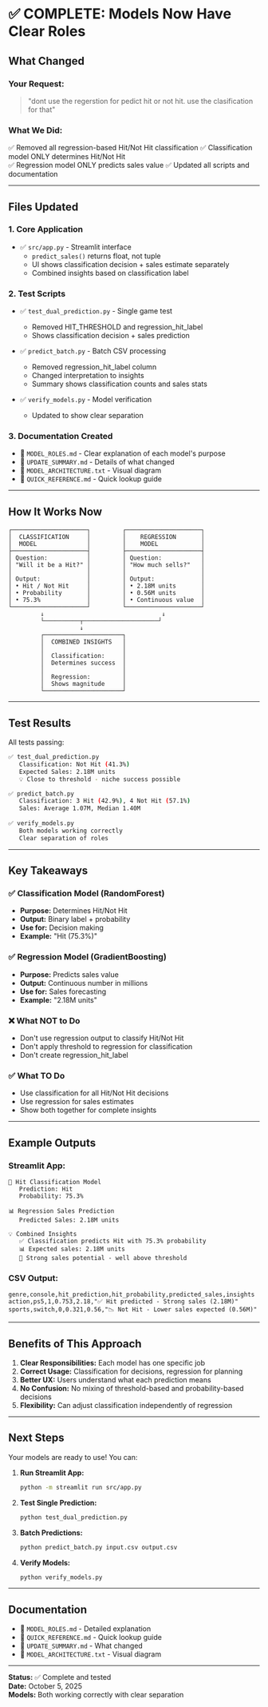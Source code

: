 # ✅ COMPLETE: Models Now Have Clear Roles

## What Changed

### Your Request:
> "dont use the regerstion for pedict hit or not hit. use the clasification for that"

### What We Did:
✅ Removed all regression-based Hit/Not Hit classification
✅ Classification model ONLY determines Hit/Not Hit  
✅ Regression model ONLY predicts sales value
✅ Updated all scripts and documentation

---

## Files Updated

### 1. Core Application
- ✅ `src/app.py` - Streamlit interface
  - `predict_sales()` returns float, not tuple
  - UI shows classification decision + sales estimate separately
  - Combined insights based on classification label

### 2. Test Scripts
- ✅ `test_dual_prediction.py` - Single game test
  - Removed HIT_THRESHOLD and regression_hit_label
  - Shows classification decision + sales prediction
  
- ✅ `predict_batch.py` - Batch CSV processing
  - Removed regression_hit_label column
  - Changed interpretation to insights
  - Summary shows classification counts and sales stats
  
- ✅ `verify_models.py` - Model verification
  - Updated to show clear separation

### 3. Documentation Created
- 📄 `MODEL_ROLES.md` - Clear explanation of each model's purpose
- 📄 `UPDATE_SUMMARY.md` - Details of what changed
- 📄 `MODEL_ARCHITECTURE.txt` - Visual diagram
- 📄 `QUICK_REFERENCE.md` - Quick lookup guide

---

## How It Works Now

```
┌─────────────────────┐         ┌─────────────────────┐
│  CLASSIFICATION     │         │    REGRESSION       │
│  MODEL              │         │    MODEL            │
├─────────────────────┤         ├─────────────────────┤
│ Question:           │         │ Question:           │
│ "Will it be a Hit?" │         │ "How much sells?"   │
│                     │         │                     │
│ Output:             │         │ Output:             │
│ • Hit / Not Hit     │         │ • 2.18M units       │
│ • Probability       │         │ • 0.56M units       │
│ • 75.3%             │         │ • Continuous value  │
└─────────────────────┘         └─────────────────────┘
         ↓                                 ↓
         └──────────┬─────────────────────┘
                    ↓
         ┌──────────────────────┐
         │  COMBINED INSIGHTS   │
         │                      │
         │  Classification:     │
         │  Determines success  │
         │                      │
         │  Regression:         │
         │  Shows magnitude     │
         └──────────────────────┘
```

---

## Test Results

All tests passing:

```bash
✅ test_dual_prediction.py
   Classification: Not Hit (41.3%)
   Expected Sales: 2.18M units
   💡 Close to threshold - niche success possible

✅ predict_batch.py
   Classification: 3 Hit (42.9%), 4 Not Hit (57.1%)
   Sales: Average 1.07M, Median 1.40M
   
✅ verify_models.py
   Both models working correctly
   Clear separation of roles
```

---

## Key Takeaways

### ✅ Classification Model (RandomForest)
- **Purpose:** Determines Hit/Not Hit
- **Output:** Binary label + probability
- **Use for:** Decision making
- **Example:** "Hit (75.3%)"

### ✅ Regression Model (GradientBoosting)
- **Purpose:** Predicts sales value
- **Output:** Continuous number in millions
- **Use for:** Sales forecasting
- **Example:** "2.18M units"

### ❌ What NOT to Do
- Don't use regression output to classify Hit/Not Hit
- Don't apply threshold to regression for classification
- Don't create regression_hit_label

### ✅ What TO Do
- Use classification for all Hit/Not Hit decisions
- Use regression for sales estimates
- Show both together for complete insights

---

## Example Outputs

### Streamlit App:
```
🎯 Hit Classification Model
   Prediction: Hit
   Probability: 75.3%

📊 Regression Sales Prediction
   Predicted Sales: 2.18M units

💡 Combined Insights
   ✅ Classification predicts Hit with 75.3% probability
   📊 Expected sales: 2.18M units
   💪 Strong sales potential - well above threshold
```

### CSV Output:
```csv
genre,console,hit_prediction,hit_probability,predicted_sales,insights
action,ps5,1,0.753,2.18,"✅ Hit predicted - Strong sales (2.18M)"
sports,switch,0,0.321,0.56,"📉 Not Hit - Lower sales expected (0.56M)"
```

---

## Benefits of This Approach

1. **Clear Responsibilities:** Each model has one specific job
2. **Correct Usage:** Classification for decisions, regression for planning
3. **Better UX:** Users understand what each prediction means
4. **No Confusion:** No mixing of threshold-based and probability-based decisions
5. **Flexibility:** Can adjust classification independently of regression

---

## Next Steps

Your models are ready to use! You can:

1. **Run Streamlit App:**
   ```bash
   python -m streamlit run src/app.py
   ```

2. **Test Single Prediction:**
   ```bash
   python test_dual_prediction.py
   ```

3. **Batch Predictions:**
   ```bash
   python predict_batch.py input.csv output.csv
   ```

4. **Verify Models:**
   ```bash
   python verify_models.py
   ```

---

## Documentation

- 📖 `MODEL_ROLES.md` - Detailed explanation
- 📖 `QUICK_REFERENCE.md` - Quick lookup guide
- 📖 `UPDATE_SUMMARY.md` - What changed
- 📖 `MODEL_ARCHITECTURE.txt` - Visual diagram

---

**Status:** ✅ Complete and tested  
**Date:** October 5, 2025  
**Models:** Both working correctly with clear separation
